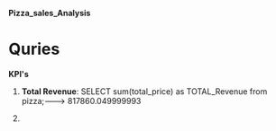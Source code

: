 **Pizza_sales_Analysis**
# Quries
**KPI's**
1. **Total Revenue**:
     SELECT sum(total_price) as TOTAL_Revenue from pizza;---> 817860.049999993
       
3.
